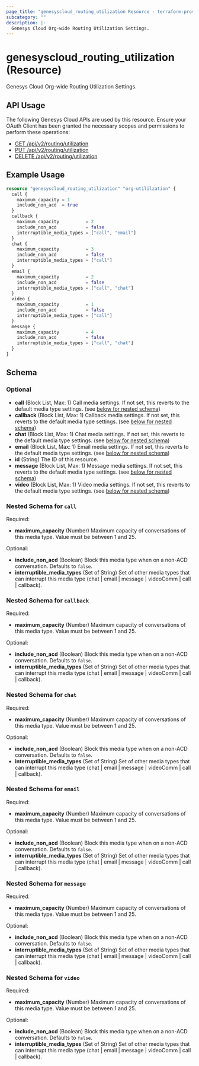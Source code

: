 ```yaml
---
page_title: "genesyscloud_routing_utilization Resource - terraform-provider-genesyscloud"
subcategory: ""
description: |-
  Genesys Cloud Org-wide Routing Utilization Settings.
---
```

# genesyscloud_routing_utilization (Resource)

Genesys Cloud Org-wide Routing Utilization Settings.

## API Usage
The following Genesys Cloud APIs are used by this resource. Ensure your OAuth Client has been granted the necessary scopes and permissions to perform these operations:

* [GET /api/v2/routing/utilization](https://developer.mypurecloud.com/api/rest/v2/routing/#get-api-v2-routing-utilization)
* [PUT /api/v2/routing/utilization](https://developer.mypurecloud.com/api/rest/v2/routing/#put-api-v2-routing-utilization)
* [DELETE /api/v2/routing/utilization](https://developer.mypurecloud.com/api/rest/v2/routing/#delete-api-v2-routing-utilization)

## Example Usage

```terraform
resource "genesyscloud_routing_utilization" "org-utililzation" {
  call {
    maximum_capacity = 1
    include_non_acd  = true
  }
  callback {
    maximum_capacity          = 2
    include_non_acd           = false
    interruptible_media_types = ["call", "email"]
  }
  chat {
    maximum_capacity          = 3
    include_non_acd           = false
    interruptible_media_types = ["call"]
  }
  email {
    maximum_capacity          = 2
    include_non_acd           = false
    interruptible_media_types = ["call", "chat"]
  }
  video {
    maximum_capacity          = 1
    include_non_acd           = false
    interruptible_media_types = ["call"]
  }
  message {
    maximum_capacity          = 4
    include_non_acd           = false
    interruptible_media_types = ["call", "chat"]
  }
}
```

<!-- schema generated by tfplugindocs -->
## Schema

### Optional

- **call** (Block List, Max: 1) Call media settings. If not set, this reverts to the default media type settings. (see [below for nested schema](#nestedblock--call))
- **callback** (Block List, Max: 1) Callback media settings. If not set, this reverts to the default media type settings. (see [below for nested schema](#nestedblock--callback))
- **chat** (Block List, Max: 1) Chat media settings. If not set, this reverts to the default media type settings. (see [below for nested schema](#nestedblock--chat))
- **email** (Block List, Max: 1) Email media settings. If not set, this reverts to the default media type settings. (see [below for nested schema](#nestedblock--email))
- **id** (String) The ID of this resource.
- **message** (Block List, Max: 1) Message media settings. If not set, this reverts to the default media type settings. (see [below for nested schema](#nestedblock--message))
- **video** (Block List, Max: 1) Video media settings. If not set, this reverts to the default media type settings. (see [below for nested schema](#nestedblock--video))

<a id="nestedblock--call"></a>
### Nested Schema for `call`

Required:

- **maximum_capacity** (Number) Maximum capacity of conversations of this media type. Value must be between 1 and 25.

Optional:

- **include_non_acd** (Boolean) Block this media type when on a non-ACD conversation. Defaults to `false`.
- **interruptible_media_types** (Set of String) Set of other media types that can interrupt this media type (chat | email | message | videoComm | call | callback).


<a id="nestedblock--callback"></a>
### Nested Schema for `callback`

Required:

- **maximum_capacity** (Number) Maximum capacity of conversations of this media type. Value must be between 1 and 25.

Optional:

- **include_non_acd** (Boolean) Block this media type when on a non-ACD conversation. Defaults to `false`.
- **interruptible_media_types** (Set of String) Set of other media types that can interrupt this media type (chat | email | message | videoComm | call | callback).


<a id="nestedblock--chat"></a>
### Nested Schema for `chat`

Required:

- **maximum_capacity** (Number) Maximum capacity of conversations of this media type. Value must be between 1 and 25.

Optional:

- **include_non_acd** (Boolean) Block this media type when on a non-ACD conversation. Defaults to `false`.
- **interruptible_media_types** (Set of String) Set of other media types that can interrupt this media type (chat | email | message | videoComm | call | callback).


<a id="nestedblock--email"></a>
### Nested Schema for `email`

Required:

- **maximum_capacity** (Number) Maximum capacity of conversations of this media type. Value must be between 1 and 25.

Optional:

- **include_non_acd** (Boolean) Block this media type when on a non-ACD conversation. Defaults to `false`.
- **interruptible_media_types** (Set of String) Set of other media types that can interrupt this media type (chat | email | message | videoComm | call | callback).


<a id="nestedblock--message"></a>
### Nested Schema for `message`

Required:

- **maximum_capacity** (Number) Maximum capacity of conversations of this media type. Value must be between 1 and 25.

Optional:

- **include_non_acd** (Boolean) Block this media type when on a non-ACD conversation. Defaults to `false`.
- **interruptible_media_types** (Set of String) Set of other media types that can interrupt this media type (chat | email | message | videoComm | call | callback).


<a id="nestedblock--video"></a>
### Nested Schema for `video`

Required:

- **maximum_capacity** (Number) Maximum capacity of conversations of this media type. Value must be between 1 and 25.

Optional:

- **include_non_acd** (Boolean) Block this media type when on a non-ACD conversation. Defaults to `false`.
- **interruptible_media_types** (Set of String) Set of other media types that can interrupt this media type (chat | email | message | videoComm | call | callback).

